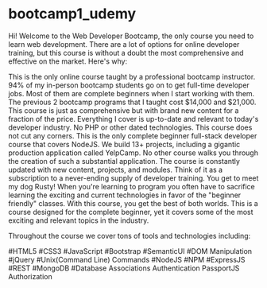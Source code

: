 # bootcamp1_udemy
Hi! Welcome to the Web Developer Bootcamp, the only course you need to learn web development. There are a lot of options for online developer training, but this course is without a doubt the most comprehensive and effective on the market. Here's why:

This is the only online course taught by a professional bootcamp instructor.
94% of my in-person bootcamp students go on to get full-time developer jobs. Most of them are complete beginners when I start working with them.
The previous 2 bootcamp programs that I taught cost $14,000 and $21,000. This course is just as comprehensive but with brand new content for a fraction of the price.
Everything I cover is up-to-date and relevant to today's developer industry. No PHP or other dated technologies. This course does not cut any corners.
This is the only complete beginner full-stack developer course that covers NodeJS.
We build 13+ projects, including a gigantic production application called YelpCamp. No other course walks you through the creation of such a substantial application.
The course is constantly updated with new content, projects, and modules. Think of it as a subscription to a never-ending supply of developer training.
You get to meet my dog Rusty!
When you're learning to program you often have to sacrifice learning the exciting and current technologies in favor of the "beginner friendly" classes. With this course, you get the best of both worlds. This is a course designed for the complete beginner, yet it covers some of the most exciting and relevant topics in the industry.

Throughout the course we cover tons of tools and technologies including:

#HTML5
#CSS3
#JavaScript
#Bootstrap
#SemanticUI
#DOM Manipulation
#jQuery
#Unix(Command Line) Commands
#NodeJS
#NPM
#ExpressJS
#REST
#MongoDB
#Database Associations
Authentication
PassportJS
Authorization
